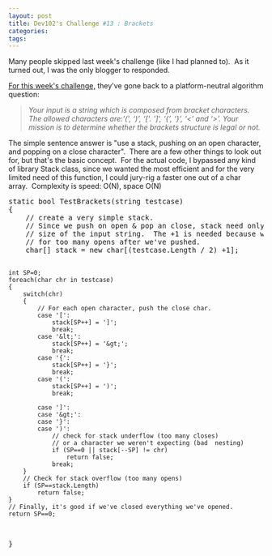 ```yaml
---
layout: post
title: Dev102's Challenge #13 : Brackets
categories: 
tags: 
---
```


  <p>Many people skipped last week's challenge (like I had planned to).  As it turned out, I was the only blogger to responded.</p>  <p><a href="http://www.dev102.com/2008/07/21/a-programming-job-interview-challenge-13-brackets/">For this week's challenge,</a> they've gone back to a platform-neutral algorithm question:</p>  <blockquote>   <p><em>Your input is a string which is composed from bracket characters. The allowed characters are:’(', ‘)’, ‘['. ']‘, ‘{’, ‘}’, ‘&lt;’ and ‘&gt;’. Your mission is to determine whether the brackets structure is legal or not.</em></p> </blockquote>  <p>The simple sentence answer is "use a stack, pushing on an open character, and popping on a close character".  There are a few other things to look out for, but that's the basic concept.  For the actual code, I bypassed any kind of library Stack class, since we wanted the most efficient and for the very limited need of this function, I could jury-rig a faster one out of a char array.  Complexity is speed: O(N), space O(N)</p>  <pre class="c#">static bool TestBrackets(string testcase)
{
    // create a very simple stack.  
    // Since we push on open &amp; pop an close, stack need only be half the
    // size of the input string.  The +1 is needed because we only check
    // for too many opens after we've pushed.
    char[] stack = new char[(testcase.Length / 2) +1];
    
    int SP=0;
    foreach(char chr in testcase)
    {
        switch(chr)
        {
            // For each open character, push the close char.
            case '[':
                stack[SP++] = ']';
                break;
            case '&lt;':
                stack[SP++] = '&gt;';
                break;
            case '{':
                stack[SP++] = '}';
                break;
            case '(':
                stack[SP++] = ')';
                break;
                
            case ']':
            case '&gt;':
            case '}':
            case ')':
                // check for stack underflow (too many closes)
                // or a character we weren't expecting (bad  nesting)
                if (SP==0 || stack[--SP] != chr)
                    return false;  
                break;
        }
        // Check for stack overflow (too many opens)
        if (SP==stack.Length)
            return false;
    }
    // Finally, it's good if we've closed everything we've opened.
    return SP==0;
}</pre>